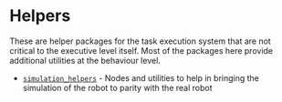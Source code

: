 # Helpers

These are helper packages for the task execution system that are not critical to the executive level itself. Most of the packages here provide additional utilities at the behaviour level.

- [`simulation_helpers`](simulation_helpers/) - Nodes and utilities to help in bringing the simulation of the robot to parity with the real robot
